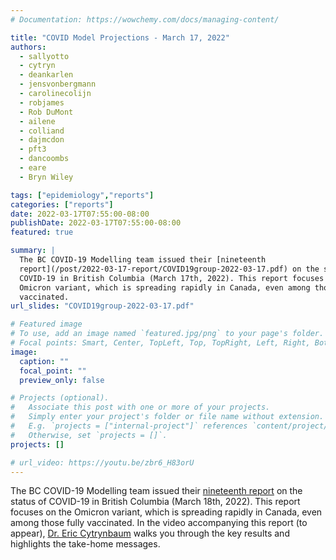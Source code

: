 ```yaml
---
# Documentation: https://wowchemy.com/docs/managing-content/

title: "COVID Model Projections - March 17, 2022"
authors:
  - sallyotto
  - cytryn
  - deankarlen
  - jensvonbergmann
  - carolinecolijn
  - robjames
  - Rob DuMont
  - ailene
  - colliand
  - dajmcdon
  - pft3
  - dancoombs
  - eare
  - Bryn Wiley

tags: ["epidemiology","reports"]
categories: ["reports"]
date: 2022-03-17T07:55:00-08:00
publishDate: 2022-03-17T07:55:00-08:00
featured: true

summary: |
  The BC COVID-19 Modelling team issued their [nineteenth
  report](/post/2022-03-17-report/COVID19group-2022-03-17.pdf) on the status of
  COVID-19 in British Columbia (March 17th, 2022). This report focuses on the
  Omicron variant, which is spreading rapidly in Canada, even among those fully
  vaccinated.
url_slides: "COVID19group-2022-03-17.pdf"

# Featured image
# To use, add an image named `featured.jpg/png` to your page's folder.
# Focal points: Smart, Center, TopLeft, Top, TopRight, Left, Right, BottomLeft, Bottom, BottomRight.
image:
  caption: ""
  focal_point: ""
  preview_only: false

# Projects (optional).
#   Associate this post with one or more of your projects.
#   Simply enter your project's folder or file name without extension.
#   E.g. `projects = ["internal-project"]` references `content/project/deep-learning/index.md`.
#   Otherwise, set `projects = []`.
projects: []

# url_video: https://youtu.be/zbr6_H83orU
---
```

The BC COVID-19 Modelling team issued their [nineteenth
report](COVID19group-2022-03-17.pdf) on the status of COVID-19 in British
Columbia (March 18th, 2022). This report focuses on the Omicron variant,
which is spreading rapidly in Canada, even among those fully vaccinated. In the
video accompanying this report (to appear), [Dr. Eric
Cytrynbaum](/authors/cytryn/) walks you through the key results and highlights
the take-home messages. 
